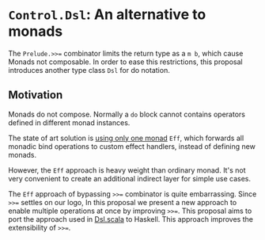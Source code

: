 # `Control.Dsl`: An alternative to monads

The `Prelude.>>=` combinator limits the return type as a `m b`, which cause Monads not composable. In order to ease this restrictions, this proposal introduces another type class `Dsl` for do notation.

Motivation
----------

Monads do not compose. Normally a `do` block cannot contains operators defined in different monad instances.

The state of art solution is [using only one monad](http://okmij.org/ftp/Haskell/extensible/) `Eff`, which forwards all monadic bind operations to custom effect handlers, instead of defining new monads.

However, the `Eff` approach is heavy weight than ordinary monad. It's not very convenient to create an additional indirect layer for simple use cases.

The  `Eff` approach of bypassing  `>>=` combinator is quite embarrassing. Since  `>>=` settles on our logo, In this proposal we present a new approach to enable multiple operations at once by improving  `>>=`. This proposal aims to port the approach used in [Dsl.scala](https://github.com/ThoughtWorksInc/Dsl.scala) to Haskell. This approach improves the extensibility of `>>=`.
